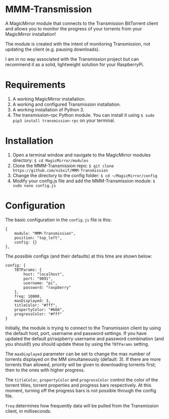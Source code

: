 # MMM-Transmission

A MagicMirror module that connects to the Transmission BitTorrent client and allows you to monitor the progress of your torrents from your MagicMirror installation!

The module is created with the intent of monitoring Transmission, not updating the client (e.g. pausing downloads).

I am in no way associated with the Transmission project but can recommend it as a solid, lightweight solution for your RaspberryPi.

# Requirements
1. A working MagicMirror installation.
2. A working and configured Transmission installation.
3. A working installation of Python 3.
4. The transmission-rpc Python module. You can install it using ```$ sudo pip3 install transmission-rpc``` on your terminal.

# Installation
1. Open a terminal window and navigate to the MagicMirror modules directory: ```$ cd MagicMirror/modules```
2. Clone the MMM-Transmission repo: ```$ git clone https://github.com/nikxif/MMM-Transmission```
3. Change the directory to the config folder: ```$ cd ~/MagicMirror/config```
4. Modify your config.js file and add the MMM-Transmission module: ```$ sudo nano config.js```

# Configuration
The basic configuration in the ```config.js``` file is this:

```
{
    module: "MMM-Transmission",
    position: "top_left",
    config: {}
},
 ```

The possible configs (and their defaults) at this time are shown below:

```
config: {
    TBTParams: {
        host: "localhost",
        port: "9091",
        username: "pi",
        password: "raspberry"
    },
    freq: 10000,
    maxDisplayed: 3,
    titleColor: "#fff",
    propertyColor: "#666",
    progressColor: "#fff"
}
 ```

Initially, the module is trying to connect to the Transmission client by using the default host, port, username and password settings. If you have updated the default pi/raspberry username and password combination (and you should!) you should update these by using the ```TBTParams``` setting.

The ```maxDisplayed``` parameter can be set to change the max number of torrents displayed on the MM simultaneously (default: 3). If there are more torrents than allowed, priority will be given to downloading torrents first; then to the ones with higher progress.

The ```titleColor```, ```propertyColor``` and ```progressColor``` control the color of the torrent titles, torrent properties and progress bars respectively. At this moment, turning off the progress bars is not possible through the config file.

```freq``` determines how frequently data will be pulled from the Transmission client, in milliseconds.